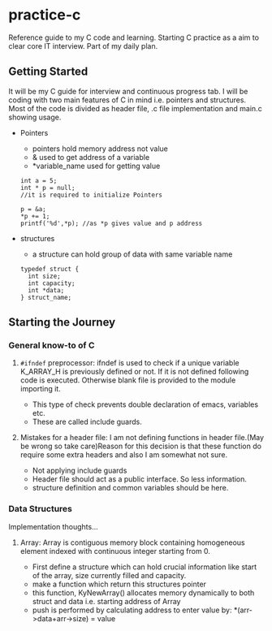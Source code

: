# practice-c

Reference guide to my C code and learning. Starting C practice as a aim to clear core IT interview. Part of my daily plan.

## Getting Started

It will be my C guide for interview and continuous progress tab. I will be coding with two main features of C in mind i.e. pointers and structures. Most of the code is divided as header file, .c file implementation and main.c showing usage.

- Pointers
  - pointers hold memory address not value
  - & used to get address of a variable
  - *variable_name used for getting value
  ```
  int a = 5;
  int * p = null;
  //it is required to initialize Pointers

  p = &a;
  *p += 1;
  printf('%d',*p); //as *p gives value and p address
  ```

- structures
  - a structure can hold group of data with same variable name
  ```
  typedef struct {
    int size;
    int capacity;
    int *data;
  } struct_name;
  ```

## Starting the Journey

### General know-to of C

1. `#ifndef` preprocessor: ifndef is used to check if a unique variable K_ARRAY_H is previously defined or not. If it is not defined following code is executed. Otherwise blank file is provided to the module importing it.
   - This type of check prevents double declaration of emacs, variables etc.
   - These are called include guards.

2. Mistakes for a header file: I am not defining functions in header file.(May be wrong so take care)Reason for this decision is that these function do require some extra headers and also I am somewhat not sure.
   - Not applying include guards
   - Header file should act as a public interface. So less information.
   - structure definition and common variables should be here.

### Data Structures

Implementation thoughts...

1. Array: Array is contiguous memory block containing homogeneous element indexed with continuous integer starting from 0.

   - First define a structure which can hold crucial information like start of the array, size currently filled and capacity.
   - make a function which return this structures pointer
   - this function, KyNewArray() allocates memory dynamically to both struct and data i.e. starting address of Array
   - push is performed by calculating address to enter value by: *(arr->data+arr->size) = value    
